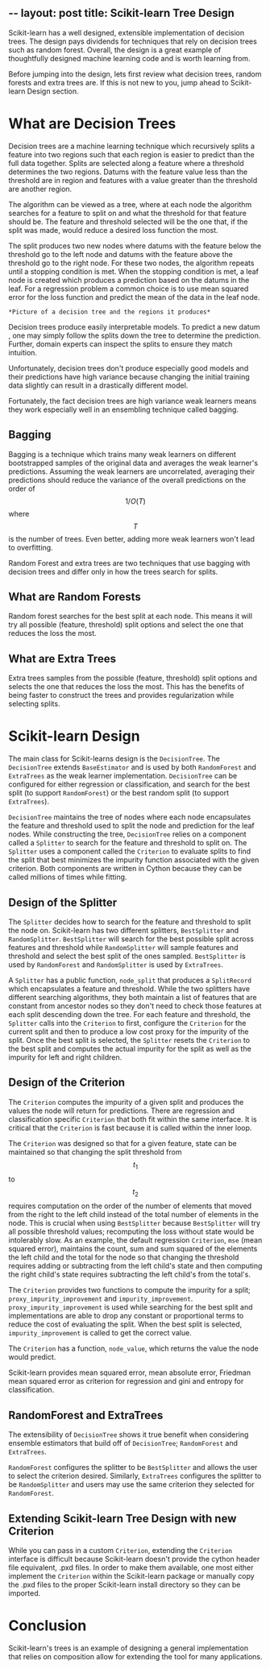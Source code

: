 --
layout: post
title: Scikit-learn Tree Design
---


Scikit-learn has a well designed, extensible implementation of decision trees. The design pays dividends for techniques that rely on decision trees such as random forest. Overall, the design is a great example of thoughtfully designed machine learning code and is worth learning from.

Before jumping into the design, lets first review what decision trees, random forests and extra trees are. If this is not new to you, jump ahead to Scikit-learn Design section.

# What are Decision Trees

Decision trees are a machine learning technique which recursively splits a feature into two regions such that each region is easier to predict than the full data together. Splits are selected along a feature where a threshold determines the two regions. Datums with the feature value less than the threshold are in region and features with a value greater than the threshold are another region.

The algorithm can be viewed as a tree, where at each node the algorithm searches for a feature to split on and what the threshold for that feature should be. The feature and threshold selected will be the one that, if the split was made, would reduce a desired loss function the most. 

The split produces two new nodes where datums with the feature below the threshold go to the left node and datums with the feature above the threshold go to the right node. For these two nodes, the algorithm repeats until a stopping condition is met. When the stopping condition is met, a leaf node is created which produces a prediction based on the datums in the leaf. For a regression problem a common choice is to use mean squared error for the loss function and predict the mean of the data in the leaf node.

    *Picture of a decision tree and the regions it produces*

Decision trees produce easily interpretable models. To predict a new datum , one may simply follow the splits down the tree to determine the prediction. Further, domain experts can inspect the splits to ensure they match intuition.

Unfortunately, decision trees don't produce especially good models and their predictions have high variance because changing the initial training data slightly can result in a drastically different model.

Fortunately, the fact decision trees are high variance weak learners means they work especially well in an ensembling technique called bagging.

## Bagging

Bagging is a technique which trains many weak learners on different bootstrapped samples of the original data and averages the weak learner's predictions. Assuming the weak learners are uncorrelated, averaging their predictions should reduce the variance of the overall predictions on the order of $$1/O(T)$$ where $$T$$ is the number of trees. Even better, adding more weak learners won't lead to overfitting.

Random Forest and extra trees are two techniques that use bagging with decision trees and differ only in how the trees search for splits.

## What are Random Forests

Random forest searches for the best split at each node. This means it will try all possible (feature, threshold) split options and select the one that reduces the loss the most.

## What are Extra Trees

Extra trees samples from the possible (feature, threshold) split options and selects the one that reduces the loss the most. This has the benefits of being faster to construct the trees and provides regularization while selecting splits.

# Scikit-learn Design

The main class for Scikit-learns design is the `DecisionTree`. The `DecisionTree` extends `BaseEstimator` and is used by both `RandomForest` and `ExtraTrees` as the weak learner implementation. `DecisionTree` can be configured for either regression or classification, and search for the best split (to support `RandomForest`) or the best random split (to support `ExtraTrees`).

`DecisionTree` maintains the tree of nodes where each node encapsulates the feature and threshold used to split the node and prediction for the leaf nodes. While constructing the tree, `DecisionTree` relies on a component called a `Splitter` to search for the feature and threshold to split on. The `Splitter` uses a component called the `Criterion` to evaluate splits to find the split that best minimizes the impurity function associated with the given criterion. Both components are written in Cython because they can be called millions of times while fitting.


## Design of the Splitter

The `Splitter` decides how to search for the feature and threshold to split the node on. Scikit-learn has two different splitters, `BestSplitter` and `RandomSplitter`. `BestSplitter` will search for the best possible split across features and threshold while `RandomSplitter` will sample features and threshold and select the best split of the ones sampled. `BestSplitter` is used by `RandomForest` and `RandomSplitter` is used by `ExtraTrees`.

A `Splitter` has a public function, `node_split` that produces a `SplitRecord` which encapsulates a feature and threshold. While the two splitters have different searching algorithms, they both maintain a list of features that are constant from ancestor nodes so they don't need to check those features at each split descending down the tree. For each feature and threshold, the `Splitter` calls into the `Criterion` to first, configure the `Criterion` for the current split and then to produce a low cost proxy for the impurity of the split. Once the best split is selected, the `Splitter` resets the `Criterion` to the best split and computes the actual impurity for the split as well as the impurity for left and right children.


## Design of the Criterion

The `Criterion` computes the impurity of a given split and produces the values the node will return for predictions. There are regression and classification specific `Criterion` that both fit within the same interface. It is critical that the `Criterion` is fast because it is called within the inner loop.

The `Criterion` was designed so that for a given feature, state can be maintained so that changing the split threshold from $$t_1$$ to $$t_2$$ requires computation on the order of the number of elements that moved from the right to the left child instead of the total number of elements in the node. This is crucial when using `BestSplitter` because `BestSplitter` will try all possible threshold values; recomputing the loss without state would be intolerably slow. As an example, the default regression `Criterion`, `mse` (mean squared error), maintains the count, sum and sum squared of the elements the left child and the total for the node so that changing the threshold requires adding or subtracting from the left child's state and then computing the right child's state requires subtracting the left child's from the total's.

The `Criterion` provides two functions to compute the impurity for a split; `proxy_impurity_improvement` and `impurity_improvement`. `proxy_impurity_improvement` is used while searching for the best split and implementations are able to drop any constant or proportional terms to reduce the cost of evaluating the split. When the best split is selected, `impurity_improvement` is called to get the correct value.

The `Criterion` has a function, `node_value`, which returns the value the node would predict.

Scikit-learn provides mean squared error, mean absolute error, Friedman mean squared error as criterion for regression and gini and entropy for classification.

## RandomForest and ExtraTrees

The extensibility of `DecisionTree` shows it true benefit when considering ensemble estimators that build off of `DecisionTree`; `RandomForest` and `ExtraTrees`. 

`RandomForest` configures the splitter to be `BestSplitter` and allows the user to select the criterion desired. Similarly, `ExtraTrees` configures the splitter to be `RandomSplitter` and users may use the same criterion they selected for `RandomForest`.

## Extending Scikit-learn Tree Design with new Criterion

While you can pass in a custom `Criterion`, extending the `Criterion` interface is difficult because Scikit-learn doesn't provide the cython header file equivalent, .pxd files. In order to make them available, one most either implement the `Criterion` within the Scikit-learn package or manually copy the .pxd files to the proper Scikit-learn install directory so they can be imported. 

# Conclusion

Scikit-learn's trees is an example of designing a general implementation that relies on composition allow for extending the tool for many applications.

